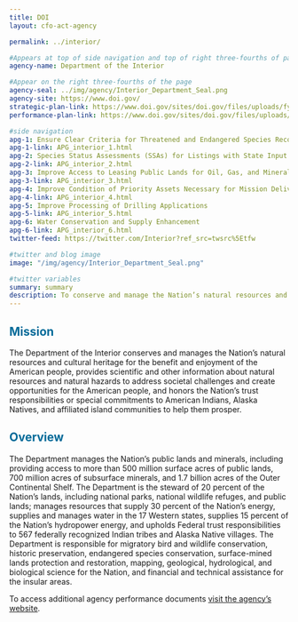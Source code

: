 ```yaml
---
title: DOI
layout: cfo-act-agency

permalink: ../interior/

#Appears at top of side navigation and top of right three-fourths of page
agency-name: Department of the Interior

#Appear on the right three-fourths of the page
agency-seal: ../img/agency/Interior_Department_Seal.png
agency-site: https://www.doi.gov/
strategic-plan-link: https://www.doi.gov/sites/doi.gov/files/uploads/fy2018-2022-strategic-plan.pdf
performance-plan-link: https://www.doi.gov/sites/doi.gov/files/uploads/doi_final_appr_2019-2020.pdf

#side navigation
apg-1: Ensure Clear Criteria for Threatened and Endangered Species Recovery Plans
apg-1-link: APG_interior_1.html
apg-2: Species Status Assessments (SSAs) for Listings with State Input
apg-2-link: APG_interior_2.html
apg-3: Improve Access to Leasing Public Lands for Oil, Gas, and Mineral Extraction
apg-3-link: APG_interior_3.html
apg-4: Improve Condition of Priority Assets Necessary for Mission Delivery
apg-4-link: APG_interior_4.html
apg-5: Improve Processing of Drilling Applications
apg-5-link: APG_interior_5.html
apg-6: Water Conservation and Supply Enhancement
apg-6-link: APG_interior_6.html
twitter-feed: https://twitter.com/Interior?ref_src=twsrc%5Etfw

#twitter and blog image
image: "/img/agency/Interior_Department_Seal.png"

#twitter variables
summary: summary
description: To conserve and manage the Nation’s natural resources and cultural heritage, and create opportunities for the American people to help them prosper.
---
```


<div class="usa-grid usa-graphic_list-row">
  <div class="usa-width-one-whole usa-media_block agency-page-section">
    <h2 style="color:#046b99;">Mission</h2>
    <p>The Department of the Interior conserves and manages the Nation&rsquo;s natural resources and cultural heritage for the benefit and enjoyment of the American people, provides scientific and other information about natural resources and natural hazards to address societal challenges and create opportunities for the American people, and honors the Nation&rsquo;s trust responsibilities or special commitments to American Indians, Alaska Natives, and affiliated island communities to help them prosper.</p>
  </div>
</div>

<div class="usa-grid usa-graphic_list-row">
  <div class="usa-width-one-whole usa-media_block agency-page-section">
    <h2 style="color:#046b99;">Overview</h2>
    <p>The Department manages the Nation&rsquo;s public lands and minerals, including providing access to more than 500 million surface acres of public lands, 700 million acres of subsurface minerals, and 1.7 billion acres of the Outer Continental Shelf. The Department is the steward of 20 percent of the Nation&rsquo;s lands, including national parks, national wildlife refuges, and public lands; manages resources that supply 30 percent of the Nation&rsquo;s energy, supplies and manages water in the 17 Western states, supplies 15 percent of the Nation&rsquo;s hydropower energy, and upholds Federal trust responsibilities to 567 federally recognized Indian tribes and Alaska Native villages. The Department is responsible for migratory bird and wildlife conservation, historic preservation, endangered species conservation, surface-mined lands protection and restoration, mapping, geological, hydrological, and biological science for the Nation, and financial and technical assistance for the insular areas.
    </p>
  </div>
</div>

<div class="usa-grid usa-graphic_list-row">
  <div class="usa-width-one-whole usa-media_block">
    <p>To access additional agency performance documents <a href="https://www.doi.gov/bpp" target="_blank">visit the agency’s website</a>.</p>
  </div>
</div>
